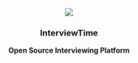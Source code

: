 <p align="center">
  <img src="https://www.interviewtime.co/_next/image?url=%2F_next%2Fstatic%2Fmedia%2Fcta-logo.5c64600d.png&w=128&q=75" />
</p>

<h3 align="center"><b>InterviewTime</b></h3>
<p align="center"><b>Open Source Interviewing Platform</b></p>
